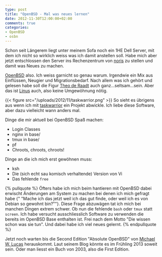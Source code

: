 ```yaml
---
type: post
title: "OpenBSD - Mal was neues lernen"
date: 2012-11-30T12:00:00+02:00
comments: true
categories:
- OpenBSD
- osbn
---
```


Schon seit Längerem liegt unter meinem Sofa noch ein 1HE Dell Server, mit dem
ich nicht so wirklich weiss was ich damit anstellen soll. Habe mich aber jetzt
entschlossen den Server ins Rechenzentrum von [noris](http://noris.de) zu stellen und
damit was Neues zu machen.

[OpenBSD](http://openbsd.org) also. Ich weiss garnicht so genau warum. Irgendwie ein Mix aus Einflüssen, Neugier und
Migrationsbedarf. Nach allem was ich gehört und gelesen habe soll die Figur
[Theo de Raadt](http://en.wikipedia.org/wiki/Theo_de_Raadt)
auch ganz...seltsam...sein. Aber das ist [Linus](http://en.wikipedia.org/wiki/Linus_Torvalds)
auch, also keine Umgewöhnung nötig.

{{< figure src="/uploads/2012/11/taskwarrior.png" >}}
So sieht es übrigens aus wenn ich mit [taskwarrior](http://taskwarrior.org) ein
Projekt abwickle. Ich liebe diese Software, aber dazu vielleicht wann anders
mal.

Dinge die mir aktuell bei OpenBSD Spaß machen:

* Login Classes
* nginx in base/
* tmux in base/
* pf
* Chroots, chroots, chroots!

Dinge an die ich mich erst gewöhnen muss:

* ksh
* Die (sich echt sau komisch verhaltende) Version von Vi
* Das fehlende `free`

{% pullquote %}
Öfters habe ich mich beim hantieren mit OpenBSD dabei erwischt Änderungen
am System zu machen bei denen ich mich gefragt habe {" "Mache ich das jetzt weil
ich das gut finde, oder weil ich es von Debian so gewohnt bin?""}. Diese Frage
abzuwägen tat ich mich bei manchen Dingen extrem schwer. Ob nun die fehlende
`bash` oder `tmux` statt `screen`. Ich habe versucht ausschliesslich Software zu
verwenden die bereits im OpenBSD Base enthalten ist. Frei nach dem Motto "Die
wissen schon was sie tun". Und dabei habe ich viel neues gelernt.
{% endpullquote %}

Jetzt noch warten bis die Second Edition "Absolute OpenBSD" von
[Michael W. Lucas](http://blather.michaelwlucas.com) herauskommt. Laut seinem
Blog könnte es im Frühling 2013 soweit sein. Oder man liesst ein Buch von 2003, also
die First Edition.

